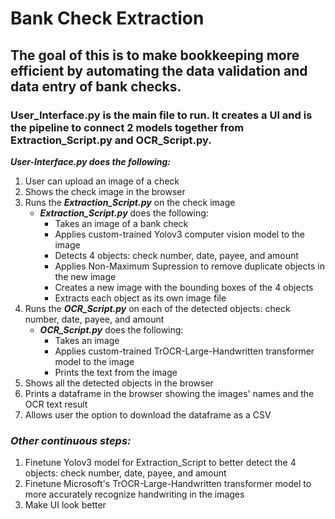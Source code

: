 # Bank Check Extraction

## The goal of this is to make bookkeeping more efficient by automating the data validation and data entry of bank checks.

### User_Interface.py is the main file to run. It creates a UI and is the pipeline to connect 2 models together from Extraction_Script.py and OCR_Script.py.

***User-Interface.py does the following:***
1. User can upload an image of a check
2. Shows the check image in the browser
3. Runs the ***Extraction_Script.py*** on the check image
    - ***Extraction_Script.py*** does the following:
        - Takes an image of a bank check
        - Applies custom-trained Yolov3 computer vision model to the image 
        - Detects 4 objects: check number, date, payee, and amount
        - Applies Non-Maximum Supression to remove duplicate objects in the new image
        - Creates a new image with the bounding boxes of the 4 objects
        - Extracts each object as its own image file
4. Runs the ***OCR_Script.py*** on each of the detected objects: check number, date, payee, and amount
    - ***OCR_Script.py*** does the following:
        - Takes an image
        - Applies custom-trained TrOCR-Large-Handwritten transformer model to the image
        - Prints the text from the image
5. Shows all the detected objects in the browser
6. Prints a dataframe in the browser showing the images' names and the OCR text result
7. Allows user the option to download the dataframe as a CSV


### *Other continuous steps:*
1. Finetune Yolov3 model for Extraction_Script to better detect the 4 objects: check number, date, payee, and amount
2. Finetune Microsoft's TrOCR-Large-Handwritten transformer model to more accurately recognize handwriting in the images
3. Make UI look better